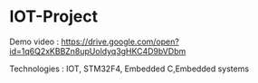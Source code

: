 # IOT-Project

Demo video : https://drive.google.com/open?id=1q6Q2xKBBZn8upUoldyq3gHKC4D9bVDbm

Technologies : IOT, STM32F4, Embedded C,Embedded systems

